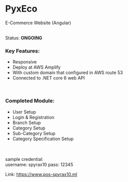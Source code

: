# PyxEco

E-Commerce Website (Angular)

<br>
Status: <strong> ONGOING </strong>
<h3>Key Features:</h3>
<ul>
  <li> Responsive </li>
  <li> Deploy at AWS Amplify </li>
  <li> With custom domain that configured in AWS route 53 </li>
  <li> Connected to .NET core 6 web API </li>
</ul>
<br>
<h3> Completed Module: </h3>
<ul>
<li> User Setup </li>
<li> Login & Registration </li>
<li> Branch Setup </li>
<li> Category Setup </li>
<li> Sub-Category Setup </li>
<li> Category Specification Setup </li>
</ul>
<br> <br>
sample credential: <br>
username: spyrax10 pass: 12345

Link: https://www.pos-spyrax10.ml


